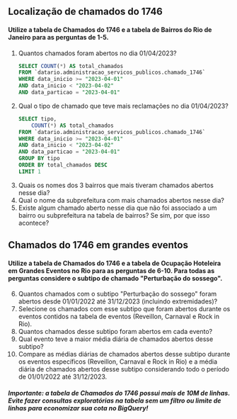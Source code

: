 ## Localização de chamados do 1746
#### Utilize a tabela de Chamados do 1746 e a tabela de Bairros do Rio de Janeiro para as perguntas de 1-5.

1. Quantos chamados foram abertos no dia 01/04/2023?
    ```sql
    SELECT COUNT(*) AS total_chamados
    FROM `datario.administracao_servicos_publicos.chamado_1746`
    WHERE data_inicio >= "2023-04-01"
    AND data_inicio < "2023-04-02"
    AND data_particao = "2023-04-01"
    ```
2. Qual o tipo de chamado que teve mais reclamações no dia 01/04/2023?
    ```sql
    SELECT tipo,
        COUNT(*) AS total_chamados
    FROM `datario.administracao_servicos_publicos.chamado_1746`
    WHERE data_inicio >= "2023-04-01"
    AND data_inicio < "2023-04-02"
    AND data_particao = "2023-04-01"
    GROUP BY tipo
    ORDER BY total_chamados DESC
    LIMIT 1
    ```
3. Quais os nomes dos 3 bairros que mais tiveram chamados abertos nesse dia?
4. Qual o nome da subprefeitura com mais chamados abertos nesse dia?
5. Existe algum chamado aberto nesse dia que não foi associado a um bairro ou subprefeitura na tabela de bairros? Se sim, por que isso acontece?


## Chamados do 1746 em grandes eventos
#### Utilize a tabela de Chamados do 1746 e a tabela de Ocupação Hoteleira em Grandes Eventos no Rio para as perguntas de 6-10. Para todas as perguntas considere o subtipo de chamado "Perturbação do sossego".

6. Quantos chamados com o subtipo "Perturbação do sossego" foram abertos desde 01/01/2022 até 31/12/2023 (incluindo extremidades)?
7. Selecione os chamados com esse subtipo que foram abertos durante os eventos contidos na tabela de eventos (Reveillon, Carnaval e Rock in Rio).
8. Quantos chamados desse subtipo foram abertos em cada evento?
9. Qual evento teve a maior média diária de chamados abertos desse subtipo?
10. Compare as médias diárias de chamados abertos desse subtipo durante os eventos específicos (Reveillon, Carnaval e Rock in Rio) e a média diária de chamados abertos desse subtipo considerando todo o período de 01/01/2022 até 31/12/2023.

##### Importante: a tabela de Chamados do 1746 possui mais de 10M de linhas. Evite fazer consultas exploratórias na tabela sem um filtro ou limite de linhas para economizar sua cota no BigQuery!
